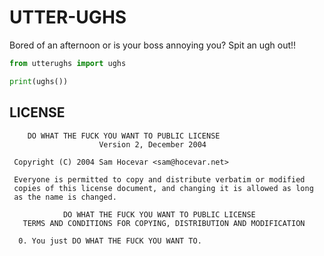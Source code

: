 # UTTER-UGHS

Bored of an afternoon or is your boss annoying you? Spit an ugh out!! 

```Python
from utterughs import ughs

print(ughs())
```

## LICENSE

```
    DO WHAT THE FUCK YOU WANT TO PUBLIC LICENSE
                    Version 2, December 2004

 Copyright (C) 2004 Sam Hocevar <sam@hocevar.net>

 Everyone is permitted to copy and distribute verbatim or modified
 copies of this license document, and changing it is allowed as long
 as the name is changed.

            DO WHAT THE FUCK YOU WANT TO PUBLIC LICENSE
   TERMS AND CONDITIONS FOR COPYING, DISTRIBUTION AND MODIFICATION

  0. You just DO WHAT THE FUCK YOU WANT TO.
```